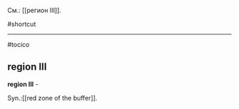 См.: [[регион III]].

#shortcut




<hr/>

#tocico

## region III

<b>region III</b> - 


Syn.:[[red zone of the buffer]].
 


